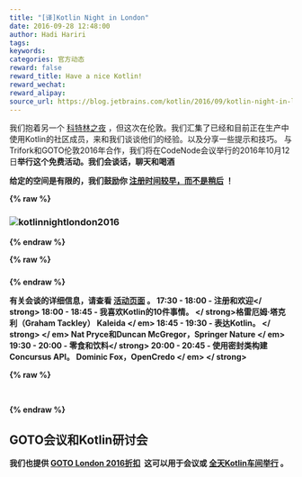 ```yaml
---
title: "[译]Kotlin Night in London"
date: 2016-09-28 12:48:00
author: Hadi Hariri
tags:
keywords:
categories: 官方动态
reward: false
reward_title: Have a nice Kotlin!
reward_wechat:
reward_alipay:
source_url: https://blog.jetbrains.com/kotlin/2016/09/kotlin-night-in-london/
---
```


我们抱着另一个 [科特林之夜](https://info.jetbrains.com/Kotlin-Night-London.html) ，但这次在伦敦。我们汇集了已经和目前正在生产中使用Kotlin的社区成员，来和我们谈谈他们的经验。以及分享一些提示和技巧。
与Trifork和GOTO伦敦2016年合作，我们将在CodeNode会议举行的2016年10月12日<strong>举行这个免费活动。我们会谈话，聊天和喝酒

给定的空间是有限的，我们鼓励你 [注册时间较早，而不是稍后](https://info.jetbrains.com/Kotlin-Night-London.html) ！

{% raw %}
<h3><img alt="kotlinnightlondon2016" class="alignnone size-full wp-image-4300" data-recalc-dims="1" src="https://i0.wp.com/blog.jetbrains.com/kotlin/files/2016/09/KotlinNightLondon2016.png?resize=520%2C260&amp;ssl=1"/></h3>
{% endraw %}


{% raw %}
<h3></h3>
{% endraw %}

有关会谈的详细信息，请查看 [活动页面](https://info.jetbrains.com/Kotlin-Night-London.html) 。
17:30  -  18:00  -  <strong>注册和欢迎</ strong>
18:00  -  18:45  -  <strong>我喜欢Kotlin的10件事情。 </ strong>格雷厄姆·塔克利（Graham Tackley） Kaleida </ em>
18:45  -  19:30  -  <strong>表达Kotlin。 </ strong> </ em> Nat Pryce和Duncan McGregor，Springer Nature </ em>
19:30  -  20:00  -  <strong>零食和饮料</ strong>
20:00  -  20:45  -  <strong>使用密封类构建Concursus API。 Dominic Fox，OpenCredo </ em> </ strong>

{% raw %}
<p> </p>
{% endraw %}

## GOTO会议和Kotlin研讨会

我们也提供 [GOTO London 2016折扣](https://secure.trifork.com/london-2016/registration/registration.jsp?promotionCode=kotlin100)  这可以用于会议或 [全天Kotlin车间举行](https://gotocon.com/london-2016/presentations/show_presentation.jsp?oid=7892) 。
